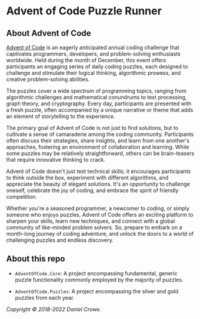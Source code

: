 # Advent of Code Puzzle Runner

About Advent of Code
--------------------

[Advent of Code][about] is an eagerly anticipated annual coding challenge that captivates programmers, developers, and problem-solving enthusiasts worldwide. Held during the month of December, this event offers participants an engaging series of daily coding puzzles, each designed to challenge and stimulate their logical thinking, algorithmic prowess, and creative problem-solving abilities.

The puzzles cover a wide spectrum of programming topics, ranging from algorithmic challenges and mathematical conundrums to text processing, graph theory, and cryptography. Every day, participants are presented with a fresh puzzle, often accompanied by a unique narrative or theme that adds an element of storytelling to the experience.

The primary goal of Advent of Code is not just to find solutions, but to cultivate a sense of camaraderie among the coding community. Participants often discuss their strategies, share insights, and learn from one another's approaches, fostering an environment of collaboration and learning. While some puzzles may be relatively straightforward, others can be brain-teasers that require innovative thinking to crack.

Advent of Code doesn't just test technical skills; it encourages participants to think outside the box, experiment with different algorithms, and appreciate the beauty of elegant solutions. It's an opportunity to challenge oneself, celebrate the joy of coding, and embrace the spirit of friendly competition.

Whether you're a seasoned programmer, a newcomer to coding, or simply someone who enjoys puzzles, Advent of Code offers an exciting platform to sharpen your skills, learn new techniques, and connect with a global community of like-minded problem solvers. So, prepare to embark on a month-long journey of coding adventure, and unlock the doors to a world of challenging puzzles and endless discovery.

About this repo
--------------------

- `AdventOfCode.Core`: A project encompassing fundamental, generic puzzle functionality commonly employed by the majority of puzzles.

- `AdventOfCode.Puzzles`: A project encompassing the silver and gold puzzles from each year.

*Copyright &copy; 2018-2022 Daniel Crowe.*

[about]:   https://adventofcode.com/2022/about